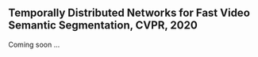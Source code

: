 ## Temporally Distributed Networks for Fast Video Semantic Segmentation, CVPR, 2020

Coming soon ...
